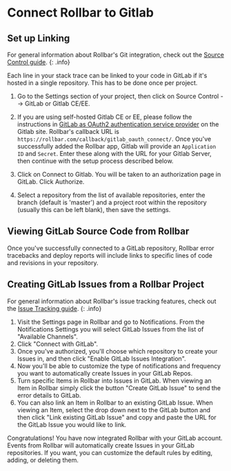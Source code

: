 # Connect Rollbar to Gitlab

## Set up Linking

For general information about Rollbar's Git integration, check out the [Source Control guide](../source-control/). 
{: .info}

Each line in your stack trace can be linked to your code in GitLab if it's hosted in a single repository. This has to be done once per project.

1. Go to the Settings section of your project, then click on Source Control --> GitLab or Gitlab CE/EE.

2. If you are using self-hosted Gitlab CE or EE, please follow the instructions in [GitLab as OAuth2 authentication service provider](https://docs.gitlab.com/ce/integration/oauth_provider.html) on the Gitlab site.  Rollbar's callback URL is `https://rollbar.com/callback/gitlab_oauth_connect/`.  Once you've successfully added the Rollbar app, Gitlab will provide an `Application ID` and `Secret`.  Enter these along with the URL for your Gitlab Server, then continue with the setup process described below.

3. Click on Connect to Gitlab.  You will be taken to an authorization page in GitLab. Click Authorize.

4. Select a repository from the list of available repositories, enter the branch (default is 'master') and a project root within the repository (usually this can be left blank), then save the settings.

## Viewing GitLab Source Code from Rollbar
Once you've successfully connected to a GitLab repository, Rollbar error tracebacks and deploy reports will include links to specific lines of code and revisions in your repository.

## Creating GitLab Issues from a Rollbar Project

For general information about Rollbar's issue tracking features, check out the [Issue Tracking guide](../issue-tracking/). 
{: .info}

1. Visit the Settings page in Rollbar and go to Notifications. From the Notifications Settings you
   will select GitLab Issues from the list of "Available Channels".
2. Click "Connect with GitLab".
3. Once you've authorized, you'll choose which repository to create your Issues in, and then click "Enable GitLab Issues Integration".
4. Now you'll be able to customize the type of notifications and frequency you want to automatically create Issues in your GitLab Repos.
5. Turn specific Items in Rollbar into Issues in GitLab. When viewing an Item in Rollbar simply click
   the button "Create GitLab Issue" to send the error details to GitLab.
6. You can also link an Item in Rollbar to an existing GitLab Issue. When viewing an Item, select the
   drop down next to the GitLab button and then click "Link existing GitLab Issue" and copy and paste
   the URL for the GitLab Issue you would like to link.

Congratulations! You have now integrated Rollbar with your GitLab account. Events from Rollbar will
automatically create Issues in your GitLab repositories. If you want, you can customize the default rules
by editing, adding, or deleting them.
